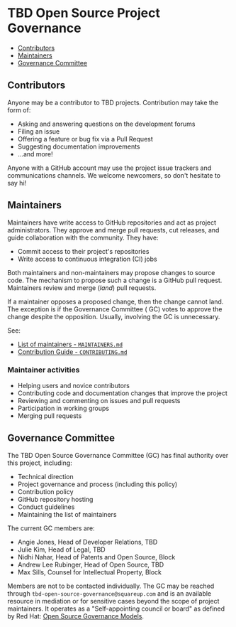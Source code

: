 # TBD Open Source Project Governance

<!-- TOC -->

* [Contributors](#contributors)
* [Maintainers](#maintainers)
* [Governance Committee](#governance-committee)

<!-- /TOC -->

## Contributors

Anyone may be a contributor to TBD projects. Contribution may take the form of:

* Asking and answering questions on the development forums
* Filing an issue
* Offering a feature or bug fix via a Pull Request
* Suggesting documentation improvements
* ...and more!

Anyone with a GitHub account may use the project issue trackers and communications channels. We welcome newcomers, so
don't hesitate to say hi!

## Maintainers

Maintainers have write access to GitHub repositories and act as project administrators. They approve and merge pull
requests, cut releases, and guide collaboration with the community. They have:

* Commit access to their project's repositories
* Write access to continuous integration (CI) jobs

Both maintainers and non-maintainers may propose changes to source code. The mechanism to propose such a change is a
GitHub pull request. Maintainers review and merge (_land_) pull requests.

If a maintainer opposes a proposed change, then the change cannot land. The exception is if the Governance Committee (
GC) votes to approve the change despite the opposition. Usually, involving the GC is unnecessary.

See:

* [List of maintainers - `MAINTAINERS.md`](./MAINTAINERS.md)
* [Contribution Guide - `CONTRIBUTING.md`](./CONTRIBUTING.md)

### Maintainer activities

* Helping users and novice contributors
* Contributing code and documentation changes that improve the project
* Reviewing and commenting on issues and pull requests
* Participation in working groups
* Merging pull requests

## Governance Committee

The TBD Open Source Governance Committee (GC) has final authority over this project, including:

* Technical direction
* Project governance and process (including this policy)
* Contribution policy
* GitHub repository hosting
* Conduct guidelines
* Maintaining the list of maintainers

The current GC members are:

* Angie Jones, Head of Developer Relations, TBD
* Julie Kim, Head of Legal, TBD
* Nidhi Nahar, Head of Patents and Open Source, Block
* Andrew Lee Rubinger, Head of Open Source, TBD
* Max Sills, Counsel for Intellectual Property, Block

Members are not to be contacted individually. The GC may be reached through `tbd-open-source-governance@squareup.com`
and is an available resource in mediation or for sensitive cases beyond the scope of project maintainers. It operates as
a "Self-appointing council or board" as defined by Red
Hat: [Open Source Governance Models](https://www.redhat.com/en/blog/understanding-open-source-governance-models).
